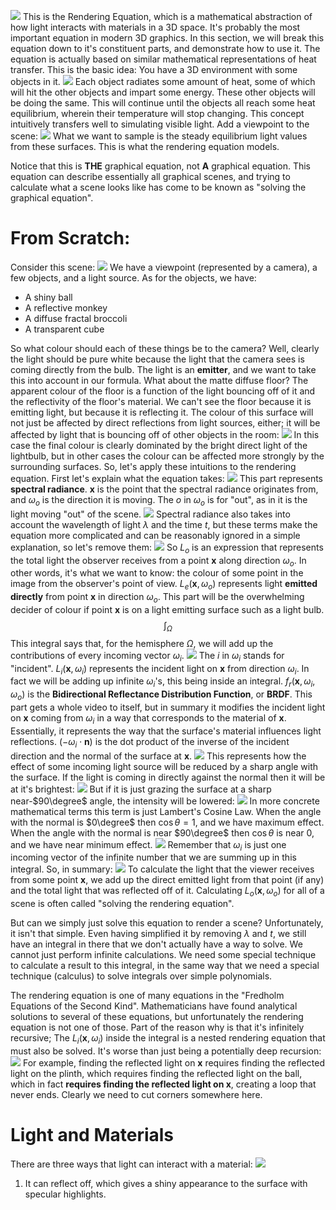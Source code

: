 ![](Pasted%20image%2020231102120225.png)
This is the Rendering Equation, which is a mathematical abstraction of how light interacts with materials in a 3D space. It's probably the most important equation in modern 3D graphics.
In this section, we will break this equation down to it's constituent parts, and demonstrate how to use it.
The equation is actually based on similar mathematical representations of heat transfer. This is the basic idea:
You have a 3D environment with some objects in it.
![](Pasted%20image%2020231102120616.png)
Each object radiates some amount of heat, some of which will hit the other objects and impart some energy. These other objects will be doing the same. This will continue until the objects all reach some heat equilibrium, wherein their temperature will stop changing.
This concept intuitively transfers well to simulating visible light. Add a viewpoint to the scene:
![](Pasted%20image%2020231102120852.png)
What we want to sample is the steady equilibrium light values from these surfaces. This is what the rendering equation models.

Notice that this is **THE** graphical equation, not **A** graphical equation. This equation can describe essentially all graphical scenes, and trying to calculate what a scene looks like has come to be known as "solving the graphical equation".

# From Scratch: 
Consider this scene:
![](Pasted%20image%2020231102121453.png)
We have a viewpoint (represented by a camera), a few objects, and a light source.
As for the objects, we have:
- A shiny ball
- A reflective monkey
- A diffuse fractal broccoli
- A transparent cube

So what colour should each of these things be to the camera? Well, clearly the light should be pure white because the light that the camera sees is coming directly from the bulb. The light is an **emitter**, and we want to take this into account in our formula.
What about the matte diffuse floor? The apparent colour of the floor is a function of the light bouncing off of it and the reflectivity of the floor's material. We can't see the floor because it is emitting light, but because it is reflecting it. The colour of this surface will not just be affected by direct reflections from light sources, either; it will be affected by light that is bouncing off of other objects in the room:
![](Pasted%20image%2020231102121854.png)
In this case the final colour is clearly dominated by the bright direct light of the lightbulb, but in other cases the colour can be affected more strongly by the surrounding surfaces.
So, let's apply these intuitions to the rendering equation. First let's explain what the equation takes:
![](Pasted%20image%2020231102122040.png)
This part represents **spectral radiance**. $\mathbf{x}$ is the point that the spectral radiance originates from, and $\omega_o$ is the direction it is moving. The $o$ in $\omega_o$ is for "out", as in it is the light moving "out" of the scene.
![](Pasted%20image%2020231102122455.png)
Spectral radiance also takes into account the wavelength of light $\lambda$ and the time $t$, but these terms make the equation more complicated and can be reasonably ignored in a simple explanation, so let's remove them:
![](Pasted%20image%2020231102122744.png)
So $L_o$ is an expression that represents the total light the observer receives from a point $\mathbf{x}$ along direction $\omega_o$. In other words, it's what we want to know: the colour of some point in the image from the observer's point of view.
$L_e(\mathbf{x}, \omega_o)$ represents light **emitted directly** from point $\mathbf{x}$ in direction $\omega_o$. This part will be the overwhelming decider of colour if point $\textbf{x}$ is on a light emitting surface such as a light bulb.
$$\int_\Omega$$
This integral says that, for the hemisphere $\Omega$, we will add up the contributions of every incoming vector $\omega_i$.
![](Pasted%20image%2020231102124716.png)
The $i$ in $\omega_i$ stands for "incident".
$L_i(\mathbf{x},\omega_i)$ represents the incident light on $\mathbf{x}$ from direction $\omega_i$. In fact we will be adding up infinite $\omega_i$'s, this being inside an integral.
$f_r(\mathbf{x}, \omega_i, \omega_o)$ is the **Bidirectional Reflectance Distribution Function**, or **BRDF**. This part gets a whole video to itself, but in summary it modifies the incident light on $\mathbf{x}$ coming from $\omega_i$ in a way that corresponds to the material of $\mathbf{x}$. Essentially, it represents the way that the surface's material influences light reflections.
$(-\omega_i \cdot \mathbf{n})$ is the dot product of the inverse of the incident direction and the normal of the surface at $\mathbf{x}$.
![](Pasted%20image%2020231102125510.png)
This represents how the effect of some incoming light source will be reduced by a sharp angle with the surface. If the light is coming in directly against the normal then it will be at it's brightest:
![](Pasted%20image%2020231102125712.png)
But if it is just grazing the surface at a sharp near-$90\degree$ angle, the intensity will be lowered:
![](Pasted%20image%2020231102125734.png)
In more concrete mathematical terms this term is just Lambert's Cosine Law. When the angle with the normal is $0\degree$ then $\cos\theta = 1$, and we have maximum effect. When the angle with the normal is near $90\degree$ then $\cos\theta$ is near $0$, and we have near minimum effect.
![](Pasted%20image%2020231102130208.png)
Remember that $\omega_i$ is just one incoming vector of the infinite number that we are summing up in this integral.
So, in summary:
![](Pasted%20image%2020231102130328.png)
To calculate the light that the viewer receives from some point $\textbf{x}$, we add up the direct emitted light from that point (if any) and the total light that was reflected off of it.
Calculating $L_o(\textbf{x}, \omega_o)$ for all of a scene is often called "solving the rendering equation".

But can we simply just solve this equation to render a scene? Unfortunately, it isn't that simple. Even having simplified it by removing $\lambda$ and $t$, we still have an integral in there that we don't actually have a way to solve. We cannot just perform infinite calculations. We need some special technique to calculate a result to this integral, in the same way that we need a special technique (calculus) to solve integrals over simple polynomials.

The rendering equation is one of many equations in the "Fredholm Equations of the Second Kind". Mathematicians have found analytical solutions to several of these equations, but unfortunately the rendering equation is not one of those. Part of the reason why is that it's infinitely recursive; The $L_i(\textbf{x}, \omega_i)$ inside the integral is a nested rendering equation that must also be solved. It's worse than just being a potentially deep recursion:
![](Pasted%20image%2020231102131702.png)
For example, finding the reflected light on $\textbf{x}$ requires finding the reflected light on the plinth, which requires finding the reflected light on the ball, which in fact **requires finding the reflected light on $\mathbf{x}$**, creating a loop that never ends. Clearly we need to cut corners somewhere here.

# Light and Materials
There are three ways that light can interact with a material:
![](Pasted%20image%2020231102134233.png)
1. It can reflect off, which gives a shiny appearance to the surface with specular highlights.
